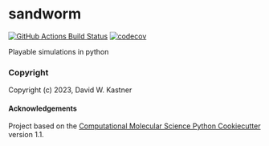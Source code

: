 sandworm
==============================
[//]: # (Badges)
[![GitHub Actions Build Status](https://github.com/REPLACE_WITH_OWNER_ACCOUNT/sandworm/workflows/CI/badge.svg)](https://github.com/REPLACE_WITH_OWNER_ACCOUNT/sandworm/actions?query=workflow%3ACI)
[![codecov](https://codecov.io/gh/REPLACE_WITH_OWNER_ACCOUNT/sandworm/branch/main/graph/badge.svg)](https://codecov.io/gh/REPLACE_WITH_OWNER_ACCOUNT/sandworm/branch/main)


Playable simulations in python

### Copyright

Copyright (c) 2023, David W. Kastner


#### Acknowledgements
 
Project based on the 
[Computational Molecular Science Python Cookiecutter](https://github.com/molssi/cookiecutter-cms) version 1.1.
